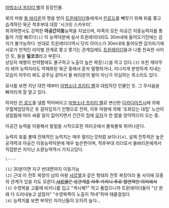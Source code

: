 [마법소녀 프리티 벨](%EB%A7%88%EB%B2%95%EC%86%8C%EB%85%80%20%ED%94%84%EB%A6%AC%ED%8B%B0%20%EB%B2%A8.md)의 등장인물.

북의 마왕 [돌 바리온](%EB%8F%8C%20%EB%B0%94%EB%A6%AC%EC%98%A8.md)의 명을 받아 [트윈레이더](%ED%8A%B8%EC%9C%88%20%EB%A0%88%EC%9D%B4%EB%8D%94.md)들에게서 [린로드](%EB%A6%B0%20%EB%A1%9C%EB%93%9C.md)를 빼앗기 위해 뒤를 쫒고 습격하던 북군 척후부대 대장 '시크릿
스카우터'.  
희귀하면서도 강력한 **아공간이동**능력을 지녔으며, 마족의 모든 아공간 이동능력자를 통틀어 가장 빠르다`[1]` 이 능력덕분에 설사
트윈레이더라도 30m내에 들어오기전에는 감지가 불가능하다. 반대로 트윈레이더역시 닷치 아이스가 30m내에 들어오면 감지되기에 서로가 천적인
라이벌 관계로 쫓고 쫓기는 관계임에도 [트윈레이더](%ED%8A%B8%EC%9C%88%20%EB%A0%88%EC%9D%B4%EB%8D%94.md)들과 나름 친숙한 사이인 듯,
둘을 **밀코코**라고 부른다.  
상당히 체형이 빈약함에도 불구하고 노출이 높은 복장`[2]`을 하고 있다.`[3]` 또한 제아무리 레어 능력자라도 약체화된 북군 중에서 혼자
멀쩡하거나, 지나치게 분방하게 지내는 모습이 아무리 봐도 공주님 같아서 돌 바리온의 딸이 아닌가 의심하는 목소리도 있다.

묘사를 보면 지난 대전 때부터 [마법소녀 프리티 벨](%EB%A7%88%EB%B2%95%EC%86%8C%EB%85%80%20%ED%94%84%EB%A6%AC%ED%8B%B0%20%EB%B2%A8%28%EC%A7%81%EC%B1%85%29.md)과 대립하던 인물인 듯. 그
무서움을 뼈저리게 잘 알고 있다.

하지만 [린 로드](%EB%A6%B0%20%EB%A1%9C%EB%93%9C.md)를 낼름 먹어버리고 [마법소녀 프리티 벨](%EB%A7%88%EB%B2%95%EC%86%8C%EB%85%80%20%ED%94%84%EB%A6%AC%ED%8B%B0%20%EB%B2%A8%28%EC%A7%81%EC%B1%85%29.md)로 변신한 [다카다아츠시](%EB%8B%A4%EC%B9%B4%EB%8B%A4%20%EC%95%84%EC%B8%A0%EC%8B%9C.md)에 의해
무혈제압당하곤 옷 갈아입히기 인형으로 전락, 이후 마왕에 의해 '조화있는 대립' 노선이 성립됨에 따라 싸울 일이 없어지면서 간간히 집에
[모카](%EB%AA%A8%EC%B9%B4.md)가 한 밥을 얻어먹으러 오는 중.

아공간 능력을 이용해서 발밑을 시작으로한 여러곳에서 불쑥불쑥 튀어나온다.  

능력치 표를 볼때 전체적인 능력치는 매우 딸리는것처럼 보이나`[4]`, 실제 전투력은 높은 공격력과 아공간 이동능력덕분에 매우 높은편이며,
척후부대 리더로서 돌바리온에게서 직접받은 자이닌 소환능력역시 가지고있다.

`\----`

`[1]` 30분이면 지구 반대편까지 이동가능  
`[2]` 근데 이 전투 복장이 남의 마왕 [샤르엘](%EC%83%A4%EB%A5%B4%EC%97%98.md)과 같은 형태의 전투
복장이라 둘 사이에 모종의 관계가 있을 지도 모른다.<del>[샤르엘](%EC%83%A4%EB%A5%B4%EC%97%98.md)은
성관계를 자주 가지니 주로 혈연적인 의미에서</del>  
`[3]` 수영복을 고를때 비키니를 입고 "섹시해?" 하고 폼잡으니까 트윈레이더들이 "넌 원래 다 드러내놓고 살잖아" "수영복쪽이 노출이
적네"하며 태클걸었다  
`[4]` 능력치를 보면 부하인 자이닌들이 오히려 높다...

